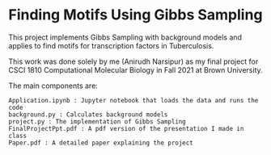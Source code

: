 # Finding Motifs Using Gibbs Sampling

This project implements Gibbs Sampling with background models and applies to find motifs
for transcription factors in Tuberculosis. 

This work was done solely by me (Anirudh Narsipur) as my final project for CSCI 1810 Computational Molecular Biology in Fall 2021 at Brown University. 

The main components are:
    
    Application.ipynb : Jupyter notebook that loads the data and runs the code
    background.py : Calculates background models
    project.py : The implementation of Gibbs Sampling
    FinalProjectPpt.pdf : A pdf version of the presentation I made in class
    Paper.pdf : A detailed paper explaining the project
